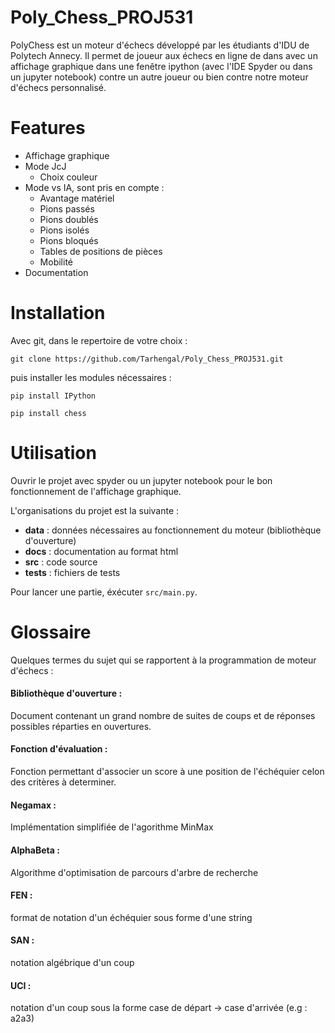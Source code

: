 # Poly_Chess_PROJ531

PolyChess est un moteur d'échecs développé par les étudiants d'IDU de Polytech Annecy. Il permet de joueur aux échecs en ligne de dans avec un affichage graphique dans une fenêtre ipython (avec l'IDE Spyder ou dans un jupyter notebook) contre un autre joueur ou bien contre notre moteur d'échecs personnalisé.

# Features

- Affichage graphique
- Mode JcJ
    - Choix couleur
- Mode vs IA, sont pris en compte :
    - Avantage matériel
    - Pions passés
    - Pions doublés
    - Pions isolés
    - Pions bloqués
    - Tables de positions de pièces
    - Mobilité
- Documentation

# Installation 
Avec git, dans le repertoire de votre choix : 

```
git clone https://github.com/Tarhengal/Poly_Chess_PROJ531.git
```

puis installer les modules nécessaires : 

```
pip install IPython
``` 

```
pip install chess
``` 


# Utilisation

Ouvrir le projet avec spyder ou un jupyter notebook pour le bon fonctionnement de l'affichage graphique.

L'organisations du projet est la suivante :
- **data** : données nécessaires au fonctionnement du moteur (bibliothèque d'ouverture)
- **docs** : documentation au format html
- **src** : code source
- **tests** : fichiers de tests

Pour lancer une partie, éxécuter `src/main.py`.

# Glossaire

Quelques termes du sujet qui se rapportent à la programmation de moteur d'échecs :

#### **Bibliothèque d'ouverture** :
Document contenant un grand nombre de suites de coups et de réponses possibles réparties en ouvertures.

#### **Fonction d'évaluation** :
Fonction permettant d'associer un score à une position de l'échéquier celon des critères à determiner.

#### **Negamax** :
Implémentation simplifiée de l'agorithme MinMax

#### **AlphaBeta** :
Algorithme d'optimisation de parcours d'arbre de recherche 

#### **FEN** : 
format de notation d'un échéquier sous forme d'une string

#### **SAN** :
notation algébrique d'un coup

#### **UCI** : 
notation d'un coup sous la forme case de départ -> case d'arrivée (e.g : a2a3)



